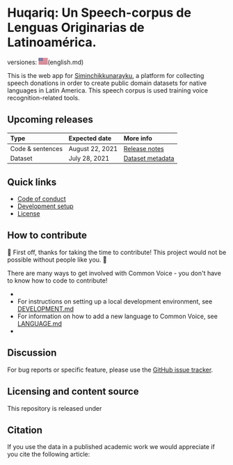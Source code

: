 # Huqariq: Un Speech-corpus de Lenguas Originarias de Latinoamérica.

versiones: <img src='images/US@3x.png?raw=true' width='21' height='15'>(english.md) 

This is the web app for [Siminchikkunarayku](https://www.siminchikkunarayku.pe/), a platform for collecting speech donations in order to create public domain datasets for native languages in Latin America. This speech corpus is used training voice recognition-related tools.

## Upcoming releases

| Type             | Expected date  | More info      |
| :--------------- |:---------------|:---------------|
| Code & sentences | August 22, 2021  | [Release notes]() |
| Dataset          | July 28, 2021 | [Dataset metadata]() |

## Quick links
- [Code of conduct](./docs/CODE_OF_CONDUCT.md)
- [Development setup](./docs/DEVELOPMENT.md)
- [License](./LICENSE)

## How to contribute

🎉 First off, thanks for taking the time to contribute! This project would not be possible without people like you. 🎉

There are many ways to get involved with Common Voice - you don't have to know how to code to contribute!

- 
- For instructions on setting up a local development environment, see [DEVELOPMENT.md](./docs/DEVELOPMENT.md)
- For information on how to add a new language to Common Voice, see [LANGUAGE.md](./docs/LANGUAGE.md)
-

## Discussion

For bug reports or specific feature, please use the [GitHub issue tracker](https://github.com/Siminchik/Huqariq/issues).

## Licensing and content source

This repository is released under

## Citation

If you use the data in a published academic work we would appreciate if you cite the following article:
